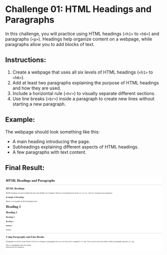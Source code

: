 # Challenge 01: HTML Headings and Paragraphs

In this challenge, you will practice using HTML headings (`<h1>` to `<h6>`) and paragraphs (`<p>`). Headings help organize content on a webpage, while paragraphs allow you to add blocks of text.

## Instructions:
1. Create a webpage that uses all six levels of HTML headings (`<h1>` to `<h6>`).
2. Add at least two paragraphs explaining the purpose of HTML headings and how they are used.
3. Include a horizontal rule (`<hr>`) to visually separate different sections.
4. Use line breaks (`<br>`) inside a paragraph to create new lines without starting a new paragraph.

## Example:
The webpage should look something like this:
- A main heading introducing the page.
- Subheadings explaining different aspects of HTML headings.
- A few paragraphs with text content.

## Final Result:
![Final Result Image](../Result%20Images/FinalResultChallenge1.png)
